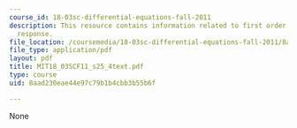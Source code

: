 ```yaml
---
course_id: 18-03sc-differential-equations-fall-2011
description: This resource contains information related to first order unit impulse
  response.
file_location: /coursemedia/18-03sc-differential-equations-fall-2011/8aad230eae44e97c79b1b4cbb3b55b6f_MIT18_03SCF11_s25_4text.pdf
file_type: application/pdf
layout: pdf
title: MIT18_03SCF11_s25_4text.pdf
type: course
uid: 8aad230eae44e97c79b1b4cbb3b55b6f

---
```

None